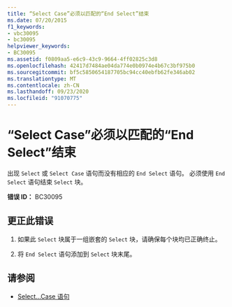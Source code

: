 ```yaml
---
title: “Select Case”必须以匹配的“End Select”结束
ms.date: 07/20/2015
f1_keywords:
- vbc30095
- bc30095
helpviewer_keywords:
- BC30095
ms.assetid: f0809aa5-e6c9-43c9-9664-4ff02825c3d8
ms.openlocfilehash: 42417d7484ae04da774e0b0974e4b67c3bf975b0
ms.sourcegitcommit: bf5c5850654187705bc94cc40ebfb62fe346ab02
ms.translationtype: MT
ms.contentlocale: zh-CN
ms.lasthandoff: 09/23/2020
ms.locfileid: "91070775"
---
```

# <a name="select-case-must-end-with-a-matching-end-select"></a>“Select Case”必须以匹配的“End Select”结束

出现 `Select` 或 `Select Case` 语句而没有相应的 `End Select` 语句。 必须使用 `End Select` 语句结束 `Select` 块。  
  
 **错误 ID：** BC30095  
  
## <a name="to-correct-this-error"></a>更正此错误  
  
1. 如果此 `Select` 块属于一组嵌套的 `Select` 块，请确保每个块均已正确终止。  
  
2. 将 `End Select` 语句添加到 `Select` 块末尾。  
  
## <a name="see-also"></a>请参阅

- [Select...Case 语句](../language-reference/statements/select-case-statement.md)
